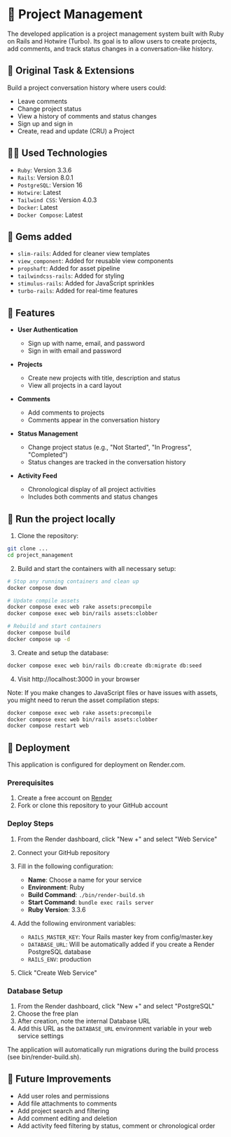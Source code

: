 # 🚀 Project Management

The developed application is a project management system built with Ruby on Rails and Hotwire (Turbo).
Its goal is to allow users to create projects, add comments, and track status changes in a conversation-like history.

## 🎯 Original Task & Extensions

Build a project conversation history where users could:
- Leave comments
- Change project status
- View a history of comments and status changes
- Sign up and sign in
- Create, read and update (CRU) a Project

## 🧑‍💻 Used Technologies

* `Ruby`: Version 3.3.6
* `Rails`: Version 8.0.1
* `PostgreSQL`: Version 16
* `Hotwire`: Latest
* `Tailwind CSS`: Version 4.0.3
* `Docker`: Latest
* `Docker Compose`: Latest

## 🔧 Gems added

* `slim-rails`: Added for cleaner view templates
* `view_component`: Added for reusable view components
* `propshaft`: Added for asset pipeline
* `tailwindcss-rails`: Added for styling
* `stimulus-rails`: Added for JavaScript sprinkles
* `turbo-rails`: Added for real-time features

## 🎢 Features

- **User Authentication**
  - Sign up with name, email, and password
  - Sign in with email and password

- **Projects**
  - Create new projects with title, description and status
  - View all projects in a card layout

- **Comments**
  - Add comments to projects
  - Comments appear in the conversation history

- **Status Management**
  - Change project status (e.g., "Not Started", "In Progress", "Completed")
  - Status changes are tracked in the conversation history

- **Activity Feed**
  - Chronological display of all project activities
  - Includes both comments and status changes

## 🐳 Run the project locally

1. Clone the repository:
```bash
git clone ...
cd project_management
```

2. Build and start the containers with all necessary setup:
```bash
# Stop any running containers and clean up
docker compose down

# Update compile assets
docker compose exec web rake assets:precompile
docker compose exec web bin/rails assets:clobber

# Rebuild and start containers
docker compose build
docker compose up -d
```

3. Create and setup the database:
```bash
docker compose exec web bin/rails db:create db:migrate db:seed
```

4. Visit http://localhost:3000 in your browser

Note: If you make changes to JavaScript files or have issues with assets, you might need to rerun the asset compilation steps:
```bash
docker compose exec web rake assets:precompile
docker compose exec web bin/rails assets:clobber
docker compose restart web
```

## 🚀 Deployment

This application is configured for deployment on Render.com.

### Prerequisites

1. Create a free account on [Render](https://render.com)
2. Fork or clone this repository to your GitHub account

### Deploy Steps

1. From the Render dashboard, click "New +" and select "Web Service"
2. Connect your GitHub repository
3. Fill in the following configuration:
   - **Name**: Choose a name for your service
   - **Environment**: Ruby
   - **Build Command**: `./bin/render-build.sh`
   - **Start Command**: `bundle exec rails server`
   - **Ruby Version**: 3.3.6

4. Add the following environment variables:
   - `RAILS_MASTER_KEY`: Your Rails master key from config/master.key
   - `DATABASE_URL`: Will be automatically added if you create a Render PostgreSQL database
   - `RAILS_ENV`: production

5. Click "Create Web Service"

### Database Setup

1. From the Render dashboard, click "New +" and select "PostgreSQL"
2. Choose the free plan
3. After creation, note the internal Database URL
4. Add this URL as the `DATABASE_URL` environment variable in your web service settings

The application will automatically run migrations during the build process (see bin/render-build.sh).

## 🧪 Future Improvements

- Add user roles and permissions
- Add file attachments to comments
- Add project search and filtering
- Add comment editing and deletion
- Add activity feed filtering by status, comment or chronological order

